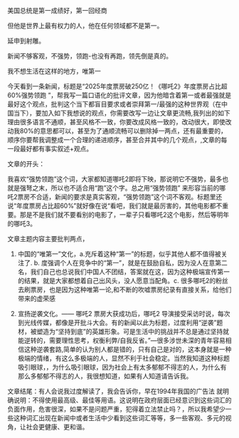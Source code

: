 美国总统是第一成绩好，第一回经商



但他是世界上最有权力的人，他在任何领域都不是第一。

延申到射雕。



新闻不够客观，不强势，领跑-也没有再跑，领先倒是真的。

我不想生活在这样的地方，唯第一





今天看到一条新闻，标题是“2025年度票房破250亿！《哪吒2》年度票房占比超60%强势领跑 ”，帮我写一篇口语化的批评文章，因为他暗含着第一或者最强就是最好这个观点，批判这个当下都盲目要求或者崇拜第一/最强的这种世界观（在中国当下），要加入如下我想说的观点，你需要改写一边让文章更流畅,我列出的如下理由很多语言不通顺，甚至风格不一致，你要改成风格一致的，改动很大，即使改动我80%的意思都可以，甚至为了通顺流畅可以删除掉一两点，还有最重要的，顺序你要帮我调整成一个合理的递进顺序，甚至合并其中的几个观点，,文章的每一段最好都有事实叙述+观点。

文章的开头：

我喜欢“强势领跑”这个词，大家都知道哪吒2即将下映，那说明它不强势，最多也就是强弩之末，所以也不适合用“跑”这个字。总之用“强势领跑” 来形容当前的哪吒2票房不合适，新闻的要求是真实客观，“强势领跑”这个词不客观。标题里还说“年度票房占比超60%”就好像在说“看吧，我们就是最厉害的，其他电影都不重要。那是不是我们就不要看别的电影了，一辈子只看哪吒2这个电影，然后等明年的哪吒3。

文章主题内容主要批判两点，

1. 中国的“唯第一”文化，a.充斥着这种“第一”的标题，似乎其他人都不值得被关注了. b. 度强调个人在竞争中的“第一”，就是在鼓励自私，因为没人在意第二名，我们自己也总说我们中国人不团结，答案就在这，因为这种极端宣传第一的结果，就是大家都想着自己出风头，没人愿意当配角。c. 很多哪吒2的粉丝去刷票房，也是因为这种唯第一论,和不断的吹嘘票房纪录有直接关系，给他们带来的虚荣感

2. 宣扬逆袭文化。—— 哪吒2 票房大获成功后，哪吒2 导演接受采访时说，每次到光线传媒，都像是开批斗大会。有的新闻以此为标题，过度利用“逆袭”题材，被塑造为“坚持到底”的英雄形象。可是生活中的挑战并不总是通过坚持就能逆转的，需要理性思考，权衡利弊/自我反省。”—很多涉世未深的青年容易相信这种逆袭套路,简单的认为别人都是错的，只有自己是对的，这本身就是一种极端的情绪，有这么多极端的人，显然不利于社会稳定。当然我知道这种标题吸引眼球，，为什么吸引眼球，因为社会上有太多郁郁不得志的人，为什么有那么多郁郁不得志的人，我很想知道，如果有人知道请告诉我。

文章结尾：有人会说我过度解读了，我会告诉你，早在1994年我国的广告法 就明确说明：不得使用最高级、最佳等用语。这说明在政府层面已经意识到这些词汇的负面作用，危害很深，如果不是问题严重，犯得着立法禁止吗？，所以我希望少一些这种词汇出现在新闻中或者生活中少看到这些词汇等等，多一些客观、多元的视角，让社会更健康、更和谐。